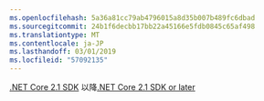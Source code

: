 ```yaml
---
ms.openlocfilehash: 5a36a81cc79ab4796015a8d35b007b489fc6dbad
ms.sourcegitcommit: 24b1f6decbb17bb22a45166e5fdb0845c65af498
ms.translationtype: MT
ms.contentlocale: ja-JP
ms.lasthandoff: 03/01/2019
ms.locfileid: "57092135"
---
```

<span data-ttu-id="1b861-101">[.NET Core 2.1 SDK](https://www.microsoft.com/net/download/all) 以降</span><span class="sxs-lookup"><span data-stu-id="1b861-101">[.NET Core 2.1 SDK or later](https://www.microsoft.com/net/download/all)</span></span>

